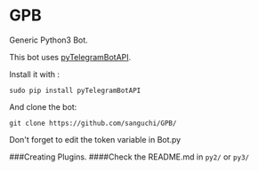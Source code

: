 # GPB
Generic Python3 Bot.

This bot uses [pyTelegramBotAPI](https://github.com/eternnoir/pyTelegramBotAPI).

Install it with :
```
sudo pip install pyTelegramBotAPI
```

And clone the bot:
```
git clone https://github.com/sanguchi/GPB/
```
Don't forget to edit the token variable in Bot.py

###Creating Plugins.
####Check the README.md in `py2/` or `py3/`
